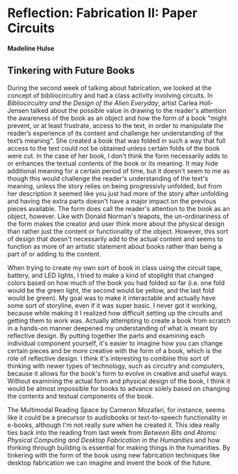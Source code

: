 # Reflection: Fabrication II: Paper Circuits

#### Madeline Hulse

## Tinkering with Future Books

During the second week of talking about fabrication, we looked at the concept of bibliiocircuitry and had a class activity involving circuits. In *Bibliocircuitry and the Design of the Alien Everyday*, artist Carlea Holl-Jensen talked about the possible value in drawing to the reader's attention the awareness of the book as an object and how the form of a book "might prevent, or at least frustrate, access to the text, in order to manipulate the reader’s experience of its content and challenge her understanding of the text’s meaning". She created a book that was folded in such a way that full access to the text could not be obtained unless certain folds of the book were cut. In the case of her book, I don't think the form necessarily adds to or enhances the textual contents of the book or its meaning. It may hide additional meaning for a certain period of time, but it doesn't seem to me as though this would challenge the reader's understanding of the text's meaning, unless the story relies on being progressivly unfolded, but from her description it seemed like you just had more of the story after unfolding and having the extra parts doesn't have a major impact on the previous pieces available. The form does call the reader's attention to the book as an object, however. Like with Donald Norman's teapots, the un-ordinariness of the form makes the creator and user think more about the physical design than rather just the content or functionality of the object. However, this sort of design that doesn't necessarily add to the actual content and seems to function as more of an artistic statement about books rather than being a part of or adding to the content. 

When trying to create my own sort of book in class using the circuit tape, battery, and LED lights, I tried to make a kind of stoplight that changed colors based on how much of the book you had folded so far (i.e. one fold would be the green light, the second would be yellow, and the last fold would be green). My goal was to make it interactable and actually have some sort of storyline, even if it was super basic. I never got it working, because while making it I realized how difficult setting up the circuits and getting them to work was. Actually attempting to create a book from scratch in a hands-on manner deepened my understanding of what is meant by reflective design. By putting together the parts and examining each individual component yourself, it's easier to imagine how you can change certain pieces and be more creative with the form of a book, which is the role of reflective design. I think it's interesting to combine this sort of thinking with newer types of technology, such as circuitry and computers, because it allows for the book's form to evolve in creative and useful ways. Without examining the actual form and physical design of the book, I think it would be almost impossible for books to advance solely based on changing the contents and textual components of the book. 

The Multimodal Reading Space by Cameron Mozafari, for instance, seems like it could be a precursor to audiobooks or text-to-speech functionality in e-books, although I'm not really sure when he created it. This idea really ties back into the reading from last week from *Between Bits and Atoms: Physical Computing and Desktop Fabrication in the Humanities* and how thinking through building is essential for making things in the humanities. By tinkering with the form of the book using new fabrication techniques like desktop fabrication we can imagine and invent the book of the future. 



